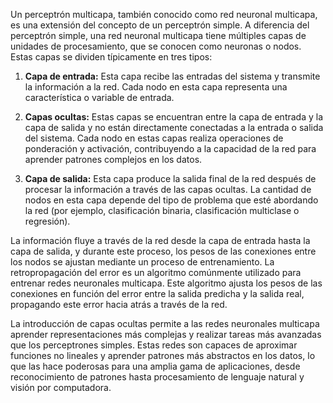 
Un perceptrón multicapa, también conocido como red neuronal multicapa, es una extensión del concepto de un perceptrón simple. A diferencia del perceptrón simple, una red neuronal multicapa tiene múltiples capas de unidades de procesamiento, que se conocen como neuronas o nodos. Estas capas se dividen típicamente en tres tipos:

1. **Capa de entrada:** Esta capa recibe las entradas del sistema y transmite la información a la red. Cada nodo en esta capa representa una característica o variable de entrada.

2. **Capas ocultas:** Estas capas se encuentran entre la capa de entrada y la capa de salida y no están directamente conectadas a la entrada o salida del sistema. Cada nodo en estas capas realiza operaciones de ponderación y activación, contribuyendo a la capacidad de la red para aprender patrones complejos en los datos.

3. **Capa de salida:** Esta capa produce la salida final de la red después de procesar la información a través de las capas ocultas. La cantidad de nodos en esta capa depende del tipo de problema que esté abordando la red (por ejemplo, clasificación binaria, clasificación multiclase o regresión).

La información fluye a través de la red desde la capa de entrada hasta la capa de salida, y durante este proceso, los pesos de las conexiones entre los nodos se ajustan mediante un proceso de entrenamiento. La retropropagación del error es un algoritmo comúnmente utilizado para entrenar redes neuronales multicapa. Este algoritmo ajusta los pesos de las conexiones en función del error entre la salida predicha y la salida real, propagando este error hacia atrás a través de la red.

La introducción de capas ocultas permite a las redes neuronales multicapa aprender representaciones más complejas y realizar tareas más avanzadas que los perceptrones simples. Estas redes son capaces de aproximar funciones no lineales y aprender patrones más abstractos en los datos, lo que las hace poderosas para una amplia gama de aplicaciones, desde reconocimiento de patrones hasta procesamiento de lenguaje natural y visión por computadora.
